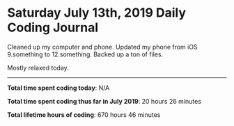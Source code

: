 # Saturday July 13th, 2019 Daily Coding Journal

Cleaned up my computer and phone. Updated my phone from iOS 9.something to 12.something. Backed up a ton of files.

Mostly relaxed today.
___
**Total time spent coding today**: N/A

**Total time spent coding thus far in July 2019**: 20 hours 26 minutes

**Total lifetime hours of coding**: 670 hours 46 minutes